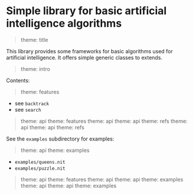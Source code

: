# Simple library for basic artificial intelligence algorithms

> theme: title

This library provides some frameworks for basic algorithms used for artificial intelligence.
It offers simple generic classes to extends.

> theme: intro

Contents:

> theme: features

* see `backtrack`
* see `search`

> theme: api
> theme: features
> theme: api
> theme: api
> theme: refs
> theme: api
> theme: api
> theme: refs

See the `examples` subdirectory for examples:

> theme: api
> theme: examples

* `examples/queens.nit`
* `examples/puzzle.nit`

> theme: api
> theme: features
> theme: api
> theme: api
> theme: examples
> theme: api
> theme: api
> theme: examples

